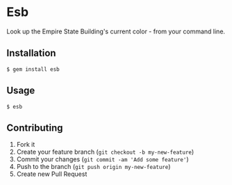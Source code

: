 # Esb

Look up the Empire State Building's current color - from your command line.

## Installation

    $ gem install esb

## Usage

    $ esb

## Contributing

1. Fork it
2. Create your feature branch (`git checkout -b my-new-feature`)
3. Commit your changes (`git commit -am 'Add some feature'`)
4. Push to the branch (`git push origin my-new-feature`)
5. Create new Pull Request

